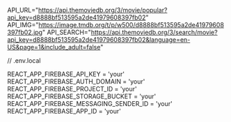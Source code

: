 API_URL="https://api.themoviedb.org/3/movie/popular?api_key=d8888bf513595a2de41979608397fb02"
API_IMG="https://image.tmdb.org/t/p/w500/d8888bf513595a2de41979608397fb02.jpg"
API_SEARCH="https://api.themoviedb.org/3/search/movie?api_key=d8888bf513595a2de41979608397fb02&language=en-US&page=1&include_adult=false"

// .env.local

REACT_APP_FIREBASE_API_KEY = 'your'
REACT_APP_FIREBASE_AUTH_DOMAIN = 'your'
REACT_APP_FIREBASE_PROJECT_ID = 'your'
REACT_APP_FIREBASE_STORAGE_BUCKET = 'your'
REACT_APP_FIREBASE_MESSAGING_SENDER_ID = 'your'
REACT_APP_FIREBASE_APP_ID = 'your'
